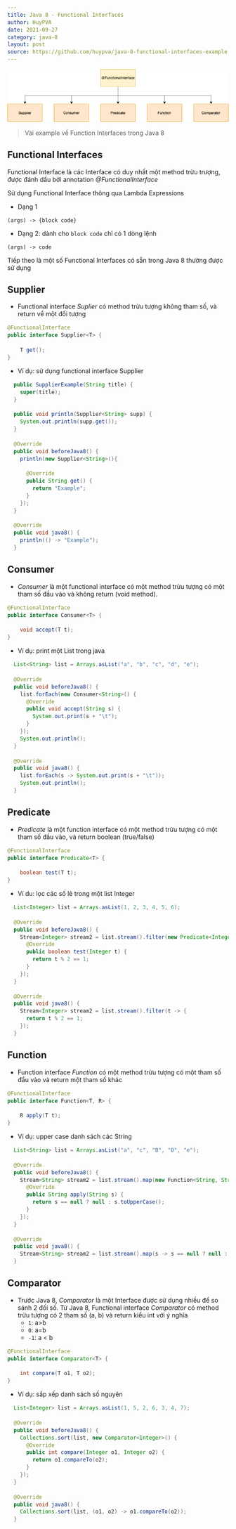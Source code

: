 ```yaml
---
title: Java 8 - Functional Interfaces
author: HuyPVA
date: 2021-09-27
category: java-8
layout: post
source: https://github.com/huypva/java-8-functional-interfaces-example
---
```


<div align="center">
    <img src="../assets/images/functional_interfaces.png"/>
</div>

> Vài example về Function Interfaces trong Java 8

## Functional Interfaces

Functional Interface là các Interface có duy nhất một method trừu trượng, được đánh dấu bởi annotation *@FunctionalInterface*

Sử dụng Functional Interface thông qua Lambda Expressions

- Dạng 1
```
(args) -> {block code}
```

- Dạng 2: dành cho `block code` chỉ có 1 dòng lệnh
```
(args) -> code
```

Tiếp theo là một số Functional Interfaces có sẵn trong Java 8 thường được sử dụng

## Supplier

- Functional interface *Suplier* có method trừu tượng không tham số, và return về một đối tượng

```java
@FunctionalInterface
public interface Supplier<T> {

    T get();
}
```

- Ví dụ: sử dụng functional interface Supplier

```java
  public SupplierExample(String title) {
    super(title);
  }

  public void println(Supplier<String> supp) {
    System.out.println(supp.get());
  }

  @Override
  public void beforeJava8() {
    println(new Supplier<String>(){

      @Override
      public String get() {
        return "Example";
      }
    });
  }

  @Override
  public void java8() {
    println(() -> "Example");
  }
```

## Consumer

- *Consumer* là một functional interface có một method trừu tượng có một tham số đầu vào và không return (void method). 

```java
@FunctionalInterface
public interface Consumer<T> {

    void accept(T t);
}
```

- Ví dụ: print một List trong java

```java
  List<String> list = Arrays.asList("a", "b", "c", "d", "e");

  @Override
  public void beforeJava8() {
    list.forEach(new Consumer<String>() {
      @Override
      public void accept(String s) {
        System.out.print(s + "\t");
      }
    });
    System.out.println();
  }

  @Override
  public void java8() {
    list.forEach(s -> System.out.print(s + "\t"));
    System.out.println();
  }
```

## Predicate

- *Predicate* là một function interface có một method trừu tượng có một tham số đầu vào, và return boolean (true/false)

```java
@FunctionalInterface
public interface Predicate<T> {

    boolean test(T t);
}
```

- Ví du: lọc các số lẻ trong một list Integer

```java
  List<Integer> list = Arrays.asList(1, 2, 3, 4, 5, 6);

  @Override
  public void beforeJava8() {
    Stream<Integer> stream2 = list.stream().filter(new Predicate<Integer>() {
      @Override
      public boolean test(Integer t) {
        return t % 2 == 1;
      }
    });
  }

  @Override
  public void java8() {
    Stream<Integer> stream2 = list.stream().filter(t -> {
      return t % 2 == 1;
    });
  }
```

## Function

- Function interface *Function* có một method trừu tượng có một tham số đầu vào và return một tham số khác

```java
@FunctionalInterface
public interface Function<T, R> {

    R apply(T t);
}
```

- Ví dụ: upper case danh sách các String

```java
  List<String> list = Arrays.asList("a", "c", "B", "D", "e");

  @Override
  public void beforeJava8() {
    Stream<String> stream2 = list.stream().map(new Function<String, String>() {
      @Override
      public String apply(String s) {
        return s == null ? null : s.toUpperCase();
      }
    });
  }

  @Override
  public void java8() {
    Stream<String> stream2 = list.stream().map(s -> s == null ? null : s.toUpperCase());
  }
```

## Comparator

- Trước Java 8, *Comparator* là một Interface được sử dụng nhiều để so sánh 2 đối số. 
Từ Java 8, Functional interface *Comparator* có method trừu tượng có 2 tham số (a, b) và return kiểu int với ý nghĩa
    - `1`: a>b
    - `0`: a=b
    - `-1`: a < b

```java
@FunctionalInterface
public interface Comparator<T> {

    int compare(T o1, T o2);
}
```

- Ví dụ: sắp xếp danh sách số nguyên

```java
  List<Integer> list = Arrays.asList(1, 5, 2, 6, 3, 4, 7);

  @Override
  public void beforeJava8() {
    Collections.sort(list, new Comparator<Integer>() {
      @Override
      public int compare(Integer o1, Integer o2) {
        return o1.compareTo(o2);
      }
    });
  }

  @Override
  public void java8() {
    Collections.sort(list, (o1, o2) -> o1.compareTo(o2));
  }
```